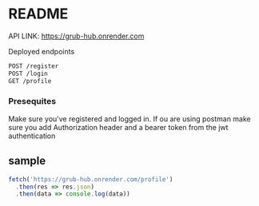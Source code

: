 # README

API LINK: https://grub-hub.onrender.com

Deployed endpoints
```sh
POST /register
POST /login
GET /profile
```
### Presequites
Make sure you've registered and logged in.
If ou are using postman make sure you add Authorization header and a bearer token from the jwt authentication

## sample
```js
fetch('https://grub-hub.onrender.com/profile')
  .then(res => res.json)
  .then(data => console.log(data))
```
